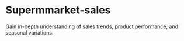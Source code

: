 # Supermmarket-sales
Gain in-depth understanding of sales trends, product performance, and seasonal variations.
